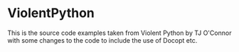 ViolentPython
=============

This is the source code examples taken from Violent Python by TJ O'Connor with some changes to the code to include the use of Docopt etc.
